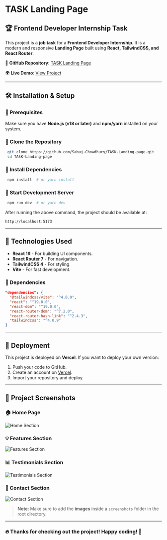 # TASK Landing Page

## 🏆 Frontend Developer Internship Task

This project is a **job task** for a **Frontend Developer Internship**. It is a modern and responsive **Landing Page** built using **React, TailwindCSS, and React Router**.

📌 **GitHub Repository**: [TASK Landing Page](https://github.com/Sabuj-Chowdhury/TASK-Landing-page)

🌍 **Live Demo**: [View Project](https://task-landing-page-pied.vercel.app/)

---

## 🛠️ Installation & Setup

### 🔹 Prerequisites

Make sure you have **Node.js (v18 or later)** and **npm/yarn** installed on your system.

### 🔹 Clone the Repository

```sh
 git clone https://github.com/Sabuj-Chowdhury/TASK-Landing-page.git
 cd TASK-Landing-page
```

### 🔹 Install Dependencies

```sh
 npm install  # or yarn install
```

### 🔹 Start Development Server

```sh
 npm run dev  # or yarn dev
```

After running the above command, the project should be available at:

```
http://localhost:5173
```

---

## 🔧 Technologies Used

- **React 19** - For building UI components.
- **React Router 7** - For navigation.
- **TailwindCSS 4** - For styling.
- **Vite** - For fast development.

### 📌 Dependencies

```json
"dependencies": {
  "@tailwindcss/vite": "^4.0.9",
  "react": "^19.0.0",
  "react-dom": "^19.0.0",
  "react-router-dom": "^7.2.0",
  "react-router-hash-link": "^2.4.3",
  "tailwindcss": "^4.0.9"
}
```

---

## 🚀 Deployment

This project is deployed on **Vercel**. If you want to deploy your own version:

1. Push your code to GitHub.
2. Create an account on [Vercel](https://vercel.com/).
3. Import your repository and deploy.

---

## 📸 Project Screenshots

### 🏠 Home Page

![Home Section](./home.png)

### 💡 Features Section

![Features Section](./screenshots/features.png)

### 📊 Testimonials Section

![Testimonials Section](./screenshots/testimonials.png)

### 📩 Contact Section

![Contact Section](./screenshots/contact.png)

> **Note**: Make sure to add the **images** inside a `screenshots` folder in the root directory.

---

### 🔥 Thanks for checking out the project! Happy coding! 🚀
